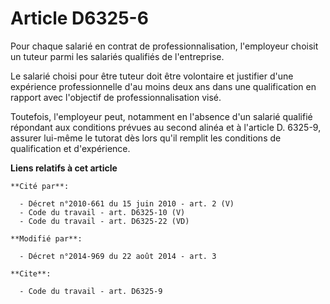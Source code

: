 # Article D6325-6

Pour chaque salarié en contrat de professionnalisation, l'employeur choisit un tuteur parmi les salariés qualifiés de
l'entreprise. 

Le salarié choisi pour être tuteur doit être volontaire et justifier d'une expérience professionnelle d'au moins deux ans
dans une qualification en rapport avec l'objectif de professionnalisation visé. 

Toutefois, l'employeur peut, notamment en l'absence d'un salarié qualifié répondant aux conditions prévues au second alinéa
et à l'article D. 6325-9, assurer lui-même le tutorat dès lors qu'il remplit les conditions de qualification et d'expérience.

**Liens relatifs à cet article**

	**Cité par**:

	  - Décret n°2010-661 du 15 juin 2010 - art. 2 (V)
	  - Code du travail - art. D6325-10 (V)
	  - Code du travail - art. D6325-22 (VD)

	**Modifié par**:

	  - Décret n°2014-969 du 22 août 2014 - art. 3

	**Cite**:

	  - Code du travail - art. D6325-9
